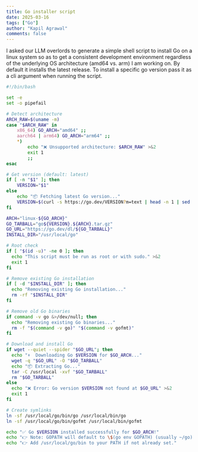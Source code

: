 ```yaml
---
title: Go installer script
date: 2025-03-16
tags: ["Go"]
author: "Kapil Agrawal"
comments: false
---
```


I asked our LLM overlords to generate a simple shell script to install Go on a linux system so as to get a consistent development environment regardless of the underlying OS architecture (amd64 vs. arm) I am working on. By default it installs the latest release. To install a specific go version pass it as a cli argument when running the script.

```sh
#!/bin/bash

set -e
set -o pipefail

# Detect architecture
ARCH_RAW=$(uname -m)
case "$ARCH_RAW" in
    x86_64) GO_ARCH="amd64" ;;
    aarch64 | arm64) GO_ARCH="arm64" ;;
    *)
        echo "❌ Unsupported architecture: $ARCH_RAW" >&2
        exit 1
        ;;
esac

# Get version (default: latest)
if [ -n "$1" ]; then
    VERSION="$1"
else
    echo "📦 Fetching latest Go version..."
    VERSION=$(curl -s https://go.dev/VERSION?m=text | head -n 1 | sed 's/go//')
fi

ARCH="linux-${GO_ARCH}"
GO_TARBALL="go${VERSION}.${ARCH}.tar.gz"
GO_URL="https://go.dev/dl/${GO_TARBALL}"
INSTALL_DIR="/usr/local/go"

# Root check
if [ "$(id -u)" -ne 0 ]; then
  echo "This script must be run as root or with sudo." >&2
  exit 1
fi

# Remove existing Go installation
if [ -d "$INSTALL_DIR" ]; then
  echo "Removing existing Go installation..."
  rm -rf "$INSTALL_DIR"
fi

# Remove old Go binaries
if command -v go &>/dev/null; then
  echo "Removing existing Go binaries..."
  rm -f "$(command -v go)" "$(command -v gofmt)"
fi

# Download and install Go
if wget --quiet --spider "$GO_URL"; then
  echo "⬇️  Downloading Go $VERSION for $GO_ARCH..."
  wget -q "$GO_URL" -O "$GO_TARBALL"
  echo "📦 Extracting Go..."
  tar -C /usr/local -xvf "$GO_TARBALL"
  rm "$GO_TARBALL"
else
  echo "❌ Error: Go version $VERSION not found at $GO_URL" >&2
  exit 1
fi

# Create symlinks
ln -sf /usr/local/go/bin/go /usr/local/bin/go
ln -sf /usr/local/go/bin/gofmt /usr/local/bin/gofmt

echo "✅ Go $VERSION installed successfully for $GO_ARCH!"
echo "👉 Note: GOPATH will default to \$(go env GOPATH) (usually ~/go)."
echo "👉 Add /usr/local/go/bin to your PATH if not already set."
```
